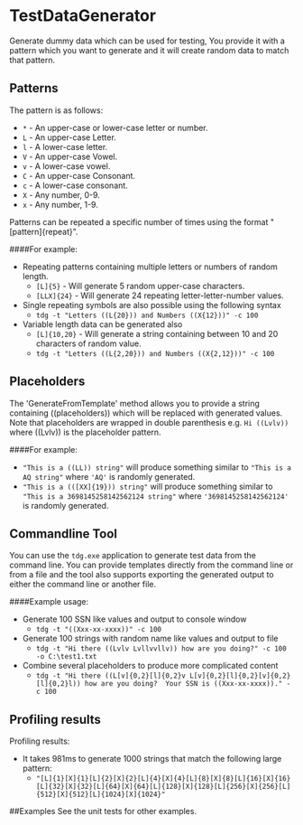 TestDataGenerator
=================

Generate dummy data which can be used for testing, You provide it with a pattern which you want to generate and it will create 
random data to match that pattern.


## Patterns
The pattern is as follows:
- `*` - An upper-case or lower-case letter or number.
- `L` - An upper-case Letter.
- `l` - A lower-case letter.
- `V` - An upper-case Vowel.
- `v` - A lower-case vowel.
- `C` - An upper-case Consonant.
- `c` - A lower-case consonant.
- `X` - Any number, 0-9.
- `x` - Any number, 1-9.

Patterns can be repeated a specific number of times using the format "[pattern]{repeat}".  

####For example:
- Repeating patterns containing multiple letters or numbers of random length.
  - `[L]{5}` - Will generate 5 random upper-case characters.
  - `[LLX]{24}`  - Will generate 24 repeating letter-letter-number values.
- Single repeating symbols are also possible using the following syntax
  - `tdg -t "Letters ((L{20})) and Numbers ((X{12}))" -c 100`
- Variable length data can be generated also
  - `[L]{10,20}` - Will generate a string containing between 10 and 20 characters of random value.
  - `tdg -t "Letters ((L{2,20})) and Numbers ((X{2,12}))" -c 100`

## Placeholders
The 'GenerateFromTemplate' method allows you to provide a string containing ((placeholders)) which will be replaced with generated values.  Note that placeholders are 
wrapped in double parenthesis e.g. `Hi ((Lvlv))` where ((Lvlv)) is the placeholder pattern.

####For example: 
- `"This is a ((LL)) string"` will produce something similar to `"This is a AQ string"` where `'AQ'` is randomly generated.
- `"This is a (([XX]{19})) string"` will produce something similar to `"This is a 3698145258142562124 string"` where `'3698145258142562124'` is randomly generated.

## Commandline Tool
You can use the `tdg.exe` application to generate test data from the command line.  You can provide templates directly from the command line or from a file and 
the tool also supports exporting the generated output to either the command line or another file.

####Example usage:
- Generate 100 SSN like values and output to console window
  - `tdg -t "((Xxx-xx-xxxx))" -c 100`
- Generate 100 strings with random name like values and output to file 
  - `tdg -t "Hi there ((Lvlv Lvllvvllv)) how are you doing?" -c 100 -o C:\test1.txt`
- Combine several placeholders to produce more complicated content
  - `tdg -t "Hi there ((L[v]{0,2}[l]{0,2}v L[v]{0,2}[l]{0,2}[v]{0,2}[l]{0,2}l)) how are you doing?  Your SSN is ((Xxx-xx-xxxx))." -c 100`


## Profiling results
Profiling results:
- It takes 981ms to generate 1000 strings that match the following large pattern:
  - `"[L]{1}[X]{1}[L]{2}[X]{2}[L]{4}[X]{4}[L]{8}[X]{8}[L]{16}[X]{16}[L]{32}[X]{32}[L]{64}[X]{64}[L]{128}[X]{128}[L]{256}[X]{256}[L]{512}[X]{512}[L]{1024}[X]{1024}"`


##Examples
See the unit tests for other examples.
